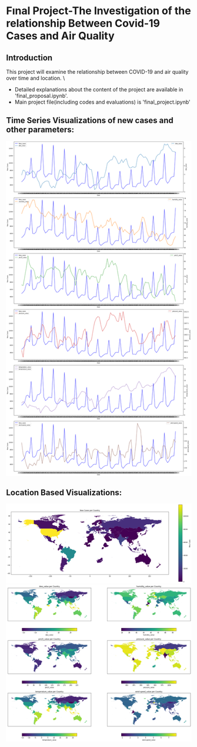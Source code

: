 # Fınal Project-The Investigation of the relationship Between Covid-19 Cases and Air Quality

## Introduction
This project will examine the relationship between COVID-19 and air quality over time and location. \
- Detailed explanations about the content of the project are available in 'final_proposal.ipynb'.
- Main project file(including codes and evaluations) is 'final_project.ipynb'

## Time Series Visualizations of new cases and other parameters: 

![alt text](images/image.png)

## Location Based Visualizations:

![alt text](images/image-1.png)
![alt text](images/image-2.png)
